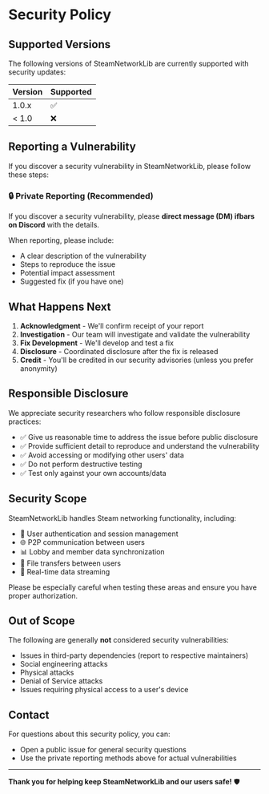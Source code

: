 # Security Policy

## Supported Versions

The following versions of SteamNetworkLib are currently supported with security updates:

| Version | Supported          |
| ------- | ------------------ |
| 1.0.x   | :white_check_mark: |
| < 1.0   | :x:                |

## Reporting a Vulnerability

If you discover a security vulnerability in SteamNetworkLib, please follow these steps:

### 🔒 Private Reporting (Recommended)

If you discover a security vulnerability, please **direct message (DM) ifbars on Discord** with the details.

When reporting, please include:
- A clear description of the vulnerability
- Steps to reproduce the issue
- Potential impact assessment
- Suggested fix (if you have one)

## What Happens Next

1. **Acknowledgment** - We'll confirm receipt of your report
2. **Investigation** - Our team will investigate and validate the vulnerability
3. **Fix Development** - We'll develop and test a fix
4. **Disclosure** - Coordinated disclosure after the fix is released
5. **Credit** - You'll be credited in our security advisories (unless you prefer anonymity)

## Responsible Disclosure

We appreciate security researchers who follow responsible disclosure practices:

- ✅ Give us reasonable time to address the issue before public disclosure
- ✅ Provide sufficient detail to reproduce and understand the vulnerability
- ✅ Avoid accessing or modifying other users' data
- ✅ Do not perform destructive testing
- ✅ Test only against your own accounts/data

## Security Scope

SteamNetworkLib handles Steam networking functionality, including:

- 🔐 User authentication and session management
- 🌐 P2P communication between users
- 📊 Lobby and member data synchronization
- 📁 File transfers between users
- 🔄 Real-time data streaming

Please be especially careful when testing these areas and ensure you have proper authorization.

## Out of Scope

The following are generally **not** considered security vulnerabilities:

- Issues in third-party dependencies (report to respective maintainers)
- Social engineering attacks
- Physical attacks
- Denial of Service attacks
- Issues requiring physical access to a user's device

## Contact

For questions about this security policy, you can:
- Open a public issue for general security questions
- Use the private reporting methods above for actual vulnerabilities

---

**Thank you for helping keep SteamNetworkLib and our users safe!** 🛡️ 